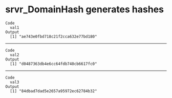 # srvr_DomainHash generates hashes

    Code
      val1
    Output
      [1] "ae743e0fbd718c21f2cca632e77bd180"

---

    Code
      val2
    Output
      [1] "d0487363db4e6cc64fdb740cb6617fc0"

---

    Code
      val3
    Output
      [1] "84dbad7dad5e2657a95972ec62784b32"

